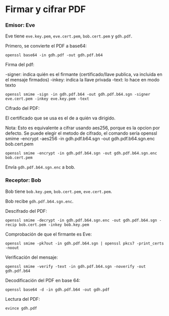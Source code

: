# Firmar y cifrar PDF

### Emisor: Eve

Eve tiene `eve.key.pem`, `eve.cert.pem`, `bob.cert.pem` y `gdh.pdf`.

Primero, se convierte el PDF a base64:

`openssl base64 -in gdh.pdf -out gdh.pdf.b64`

Firma del pdf:

-signer: indica quién es el firmante (certificado/llave publica, va incluida en el mensaje firmados)
-inkey: indica la llave privada
-text: lo hace en modo texto

`openssl smime -sign -in gdh.pdf.b64 -out gdh.pdf.b64.sgn -signer eve.cert.pem -inkey eve.key.pem -text`

Cifrado del PDF:

El certificado que se usa es el de a quién va dirigido.

Nota: Esto es equivalente a cifrar usando aes256, porque es la opcion por defecto. Se puede elegir el metodo de cifrado, el comando sería openssl smime -encrypt -aes256 -in gdh.pdf.b64.sgn -out gdh.pdf.b64.sgn.enc bob.cert.pem


`openssl smime -encrypt -in gdh.pdf.b64.sgn -out gdh.pdf.b64.sgn.enc bob.cert.pem`

Envía `gdh.pdf.b64.sgn.enc` a bob.

### Receptor: Bob

Bob tiene `bob.key.pem`, `bob.cert.pem`, `eve.cert.pem`.

Bob recibe `gdh.pdf.b64.sgn.enc`.

Descifrado del PDF:

`openssl smime -decrypt -in gdh.pdf.b64.sgn.enc -out gdh.pdf.b64.sgn -recip bob.cert.pem -inkey bob.key.pem`

Comprobación de que el firmante es Eve:

`openssl smime -pk7out -in gdh.pdf.b64.sgn | openssl pkcs7 -print_certs -noout`

Verificación del mensaje:


`openssl smime -verify -text -in gdh.pdf.b64.sgn -noverify -out gdh.pdf.b64`

Decodificación del PDF en base 64:

`openssl base64 -d -in gdh.pdf.b64 -out gdh.pdf`

Lectura del PDF:

`evince gdh.pdf`
